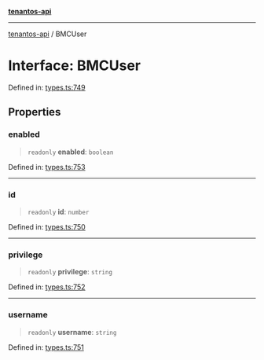 [**tenantos-api**](../README.md)

***

[tenantos-api](../globals.md) / BMCUser

# Interface: BMCUser

Defined in: [types.ts:749](https://github.com/shadmanZero/tenantos-api/blob/5456fdea44f46a63455944d4982f5327cbeb3156/src/types.ts#L749)

## Properties

### enabled

> `readonly` **enabled**: `boolean`

Defined in: [types.ts:753](https://github.com/shadmanZero/tenantos-api/blob/5456fdea44f46a63455944d4982f5327cbeb3156/src/types.ts#L753)

***

### id

> `readonly` **id**: `number`

Defined in: [types.ts:750](https://github.com/shadmanZero/tenantos-api/blob/5456fdea44f46a63455944d4982f5327cbeb3156/src/types.ts#L750)

***

### privilege

> `readonly` **privilege**: `string`

Defined in: [types.ts:752](https://github.com/shadmanZero/tenantos-api/blob/5456fdea44f46a63455944d4982f5327cbeb3156/src/types.ts#L752)

***

### username

> `readonly` **username**: `string`

Defined in: [types.ts:751](https://github.com/shadmanZero/tenantos-api/blob/5456fdea44f46a63455944d4982f5327cbeb3156/src/types.ts#L751)
